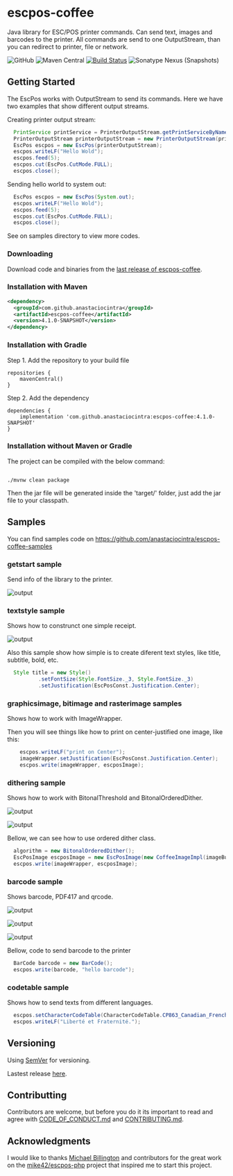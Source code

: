 
# escpos-coffee

Java library for ESC/POS printer commands. Can send text, images and barcodes to the printer.
All commands are send to one OutputStream, than you can redirect to printer, file or network.




![GitHub](https://img.shields.io/github/license/anastaciocintra/escpos-coffee)
![Maven Central](https://img.shields.io/maven-central/v/com.github.anastaciocintra/escpos-coffee)
[![Build Status](https://travis-ci.org/anastaciocintra/escpos-coffee.svg?branch=master)](https://travis-ci.org/anastaciocintra/escpos-coffee)
![Sonatype Nexus (Snapshots)](https://img.shields.io/nexus/s/com.github.anastaciocintra/escpos-coffee?server=https%3A%2F%2Foss.sonatype.org)

## Getting Started
The EscPos works with OutputStream to send its commands. Here we have two examples that show different output streams.

Creating printer output stream:
```java
  PrintService printService = PrinterOutputStream.getPrintServiceByName("printerName");
  PrinterOutputStream printerOutputStream = new PrinterOutputStream(printService);
  EscPos escpos = new EscPos(printerOutputStream);
  escpos.writeLF("Hello Wold");
  escpos.feed(5);
  escpos.cut(EscPos.CutMode.FULL);
  escpos.close();

```

Sending hello world to system out:
```java
  EscPos escpos = new EscPos(System.out);
  escpos.writeLF("Hello Wold");
  escpos.feed(5);
  escpos.cut(EscPos.CutMode.FULL);
  escpos.close();
```
See on samples directory to view more codes.



### Downloading
Download code and binaries from the [last release of escpos-coffee](https://github.com/anastaciocintra/escpos-coffee/releases/latest).

### Installation with Maven 

```xml
<dependency>
  <groupId>com.github.anastaciocintra</groupId>
  <artifactId>escpos-coffee</artifactId>
  <version>4.1.0-SNAPSHOT</version>
</dependency>
```

### Installation with Gradle 

Step 1. Add the repository to your build file
```
repositories {
    mavenCentral()
}
```

Step 2. Add the dependency
```
dependencies {
    implementation 'com.github.anastaciocintra:escpos-coffee:4.1.0-SNAPSHOT'
}
```


### Installation without Maven or Gradle

The project can be compiled with the below command:

```

./mvnw clean package

```

Then the jar file will be generated inside the 'target/' folder, just add the jar file to your classpath.


## Samples

You can find samples code on https://github.com/anastaciocintra/escpos-coffee-samples 

### getstart sample
Send info of the library to the printer.

![output](sample_images/info.png?raw=true "output")


### textstyle sample

Shows how to construnct one simple receipt.

![output](sample_images/style.png?raw=true "output")


Also this sample show how simple is to create diferent text styles, like title, subtitle, bold, etc.


```java
  Style title = new Style()
          .setFontSize(Style.FontSize._3, Style.FontSize._3)
          .setJustification(EscPosConst.Justification.Center);
```



### graphicsimage, bitimage and rasterimage samples

Shows how to work with ImageWrapper.

Then you will see things like how to print on center-justified one image, like this: 

```java
    escpos.writeLF("print on Center");
    imageWrapper.setJustification(EscPosConst.Justification.Center);
    escpos.write(imageWrapper, escposImage);
```

### dithering sample

Shows how to work with BitonalThreshold and BitonalOrderedDither. 

![output](sample_images/threshould.png?raw=true "output")

![output](sample_images/ordered_dither.png?raw=true "output")


Bellow, we can see how to use ordered dither class.

```java
  algorithm = new BitonalOrderedDither();
  EscPosImage escposImage = new EscPosImage(new CoffeeImageImpl(imageBufferedImage), algorithm);     
  escpos.write(imageWrapper, escposImage);

```
### barcode sample

Shows barcode, PDF417 and qrcode.

![output](sample_images/barcode.png?raw=true "output")

![output](sample_images/qrcode.png?raw=true "output")

![output](sample_images/pdf417.png?raw=true "output")


Bellow, code to send barcode to the printer

```java
  BarCode barcode = new BarCode();
  escpos.write(barcode, "hello barcode");
```

### codetable  sample
Shows how to send texts from different languages.

```java
  escpos.setCharacterCodeTable(CharacterCodeTable.CP863_Canadian_French);
  escpos.writeLF("Liberté et Fraternité.");
```

## Versioning

Using [SemVer](https://semver.org) for versioning.

Lastest release [here](https://github.com/anastaciocintra/escpos-coffee/releases/latest).


## Contributting 
Contributors are welcome, 
but before you do it its important to read and agree with [CODE_OF_CONDUCT.md](https://github.com/anastaciocintra/escpos-coffee/blob/master/CODE_OF_CONDUCT.md) and [CONTRIBUTING.md](https://github.com/anastaciocintra/escpos-coffee/blob/master/CONTRIBUTING.md).

## Acknowledgments
I would like to thanks [Michael Billington](https://github.com/mike42) and contributors for the great work on the [mike42/escpos-php](https://github.com/mike42/escpos-php) project that inspired me to start this project.

